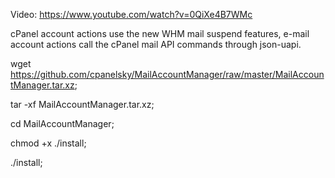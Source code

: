 Video: https://www.youtube.com/watch?v=0QiXe4B7WMc

cPanel account actions use the new WHM mail suspend features, e-mail account actions call the cPanel mail API commands through json-uapi.

wget https://github.com/cpanelsky/MailAccountManager/raw/master/MailAccountManager.tar.xz;

tar -xf MailAccountManager.tar.xz;

cd MailAccountManager;

chmod +x ./install;

./install;

